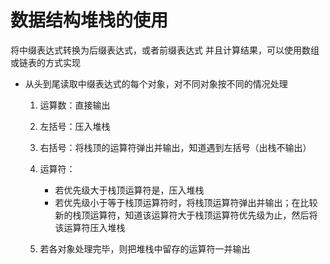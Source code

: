 # 数据结构堆栈的使用

将中缀表达式转换为后缀表达式，或者前缀表达式
并且计算结果，可以使用数组或链表的方式实现

- 从头到尾读取中缀表达式的每个对象，对不同对象按不同的情况处理
    1. 运算数：直接输出
    2. 左括号：压入堆栈
    3. 右括号：将栈顶的运算符弹出并输出，知道遇到左括号（出栈不输出）
    4. 运算符：

        - 若优先级大于栈顶运算符是，压入堆栈
        - 若优先级小于等于栈顶运算符时，将栈顶运算符弹出并输出；在比较新的栈顶运算符，知道该运算符大于栈顶运算符优先级为止，然后将该运算符压入堆栈
    5. 若各对象处理完毕，则把堆栈中留存的运算符一并输出